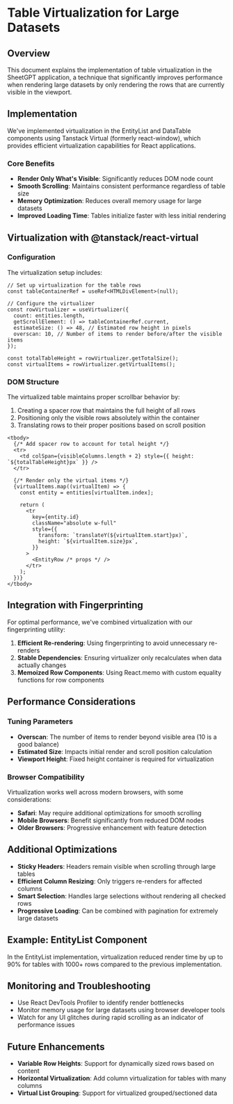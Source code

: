 # Table Virtualization for Large Datasets

## Overview

This document explains the implementation of table virtualization in the SheetGPT application, a technique that significantly improves performance when rendering large datasets by only rendering the rows that are currently visible in the viewport.

## Implementation

We've implemented virtualization in the EntityList and DataTable components using Tanstack Virtual (formerly react-window), which provides efficient virtualization capabilities for React applications.

### Core Benefits

- **Render Only What's Visible**: Significantly reduces DOM node count
- **Smooth Scrolling**: Maintains consistent performance regardless of table size
- **Memory Optimization**: Reduces overall memory usage for large datasets
- **Improved Loading Time**: Tables initialize faster with less initial rendering

## Virtualization with @tanstack/react-virtual

### Configuration

The virtualization setup includes:

```tsx
// Set up virtualization for the table rows
const tableContainerRef = useRef<HTMLDivElement>(null);

// Configure the virtualizer
const rowVirtualizer = useVirtualizer({
  count: entities.length,
  getScrollElement: () => tableContainerRef.current,
  estimateSize: () => 48, // Estimated row height in pixels
  overscan: 10, // Number of items to render before/after the visible items
});

const totalTableHeight = rowVirtualizer.getTotalSize();
const virtualItems = rowVirtualizer.getVirtualItems();
```

### DOM Structure

The virtualized table maintains proper scrollbar behavior by:

1. Creating a spacer row that maintains the full height of all rows
2. Positioning only the visible rows absolutely within the container
3. Translating rows to their proper positions based on scroll position

```tsx
<tbody>
  {/* Add spacer row to account for total height */}
  <tr>
    <td colSpan={visibleColumns.length + 2} style={{ height: `${totalTableHeight}px` }} />
  </tr>
  
  {/* Render only the virtual items */}
  {virtualItems.map((virtualItem) => {
    const entity = entities[virtualItem.index];
    
    return (
      <tr 
        key={entity.id}
        className="absolute w-full"
        style={{
          transform: `translateY(${virtualItem.start}px)`,
          height: `${virtualItem.size}px`,
        }}
      >
        <EntityRow /* props */ />
      </tr>
    );
  })}
</tbody>
```

## Integration with Fingerprinting

For optimal performance, we've combined virtualization with our fingerprinting utility:

1. **Efficient Re-rendering**: Using fingerprinting to avoid unnecessary re-renders
2. **Stable Dependencies**: Ensuring virtualizer only recalculates when data actually changes
3. **Memoized Row Components**: Using React.memo with custom equality functions for row components

## Performance Considerations

### Tuning Parameters

- **Overscan**: The number of items to render beyond visible area (10 is a good balance)
- **Estimated Size**: Impacts initial render and scroll position calculation
- **Viewport Height**: Fixed height container is required for virtualization

### Browser Compatibility

Virtualization works well across modern browsers, with some considerations:

- **Safari**: May require additional optimizations for smooth scrolling
- **Mobile Browsers**: Benefit significantly from reduced DOM nodes
- **Older Browsers**: Progressive enhancement with feature detection

## Additional Optimizations

- **Sticky Headers**: Headers remain visible when scrolling through large tables
- **Efficient Column Resizing**: Only triggers re-renders for affected columns
- **Smart Selection**: Handles large selections without rendering all checked rows
- **Progressive Loading**: Can be combined with pagination for extremely large datasets

## Example: EntityList Component

In the EntityList implementation, virtualization reduced render time by up to 90% for tables with 1000+ rows compared to the previous implementation.

## Monitoring and Troubleshooting

- Use React DevTools Profiler to identify render bottlenecks
- Monitor memory usage for large datasets using browser developer tools
- Watch for any UI glitches during rapid scrolling as an indicator of performance issues

## Future Enhancements

- **Variable Row Heights**: Support for dynamically sized rows based on content
- **Horizontal Virtualization**: Add column virtualization for tables with many columns
- **Virtual List Grouping**: Support for virtualized grouped/sectioned data